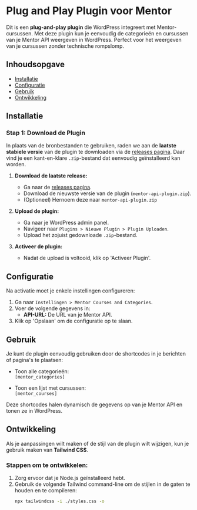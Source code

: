 # Plug and Play Plugin voor Mentor

Dit is een **plug-and-play plugin** die WordPress integreert met Mentor-cursussen. Met deze plugin kun je eenvoudig de categorieën en cursussen van je Mentor API weergeven in WordPress. Perfect voor het weergeven van je cursussen zonder technische rompslomp.

## Inhoudsopgave
- [Installatie](#installatie)
- [Configuratie](#configuratie)
- [Gebruik](#gebruik)
- [Ontwikkeling](#ontwikkeling)

## Installatie

### Stap 1: Download de Plugin

In plaats van de bronbestanden te gebruiken, raden we aan de **laatste stabiele versie** van de plugin te downloaden via de [releases pagina](https://github.com/[your-repo]/releases). Daar vind je een kant-en-klare `.zip`-bestand dat eenvoudig geïnstalleerd kan worden.

1. **Download de laatste release:**
   - Ga naar de [releases pagina](https://github.com/MarkVergunst/mentor-api-plugin/releases).
   - Download de nieuwste versie van de plugin (`mentor-api-plugin.zip`).
   - (Optioneel) Hernoem deze naar `mentor-api-plugin.zip`

2. **Upload de plugin:**
   - Ga naar je WordPress admin panel.
   - Navigeer naar `Plugins > Nieuwe Plugin > Plugin Uploaden`.
   - Upload het zojuist gedownloade `.zip`-bestand.

3. **Activeer de plugin:**
   - Nadat de upload is voltooid, klik op 'Activeer Plugin'.

## Configuratie

Na activatie moet je enkele instellingen configureren:

1. Ga naar `Instellingen > Mentor Courses and Categories`.
2. Voer de volgende gegevens in:
   - **API-URL:** De URL van je Mentor API.
3. Klik op 'Opslaan' om de configuratie op te slaan.

## Gebruik

Je kunt de plugin eenvoudig gebruiken door de shortcodes in je berichten of pagina's te plaatsen:

- Toon alle categorieën:  
  ```[mentor_categories]```

- Toon een lijst met cursussen:  
  ```[mentor_courses]```

Deze shortcodes halen dynamisch de gegevens op van je Mentor API en tonen ze in WordPress.

## Ontwikkeling

Als je aanpassingen wilt maken of de stijl van de plugin wilt wijzigen, kun je gebruik maken van **Tailwind CSS**.

### Stappen om te ontwikkelen:

1. Zorg ervoor dat je Node.js geïnstalleerd hebt.
2. Gebruik de volgende Tailwind command-line om de stijlen in de gaten te houden en te compileren:
   ```bash
   npx tailwindcss -i ./styles.css -o
